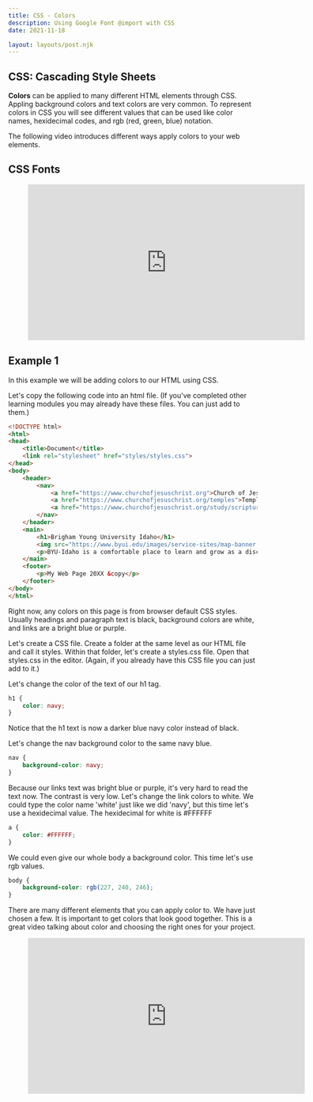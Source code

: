 ```yaml
---
title: CSS - Colors
description: Using Google Font @import with CSS
date: 2021-11-18

layout: layouts/post.njk
---
```


## CSS: Cascading Style Sheets

**Colors** can be applied to many different HTML elements through CSS. Appling background colors and text colors are very common. To represent colors in CSS you will see different values that can be used like color names, hexidecimal codes, and rgb (red, green, blue) notation.

The following video introduces different ways apply colors to your web elements.

## CSS Fonts

<figure class="video-container">

<iframe width="560" height="315" src="https://www.youtube.com/embed/Hexcy9aYoTk" title="YouTube video player" frameborder="0" allow="accelerometer; autoplay; clipboard-write; encrypted-media; gyroscope; picture-in-picture" allowfullscreen></iframe>
</figure>

## Example 1

In this example we will be adding colors to our HTML using CSS. 

Let's copy the following code into an html file. (If you've completed other learning modules you may already have these files. You can just add to them.)

```html
<!DOCTYPE html>
<html>
<head>
    <title>Document</title>
    <link rel="stylesheet" href="styles/styles.css">
</head>
<body>
    <header>
        <nav>
            <a href="https://www.churchofjesuschrist.org">Church of Jesus Christ</a>
            <a href="https://www.churchofjesuschrist.org/temples">Temples</a>
            <a href="https://www.churchofjesuschrist.org/study/scriptures">Scriptures</a>
        </nav>
    </header>
    <main>
        <h1>Brigham Young University Idaho</h1>
        <img src="https://www.byui.edu/images/service-sites/map-banner.jpg">
        <p>BYU-Idaho is a comfortable place to learn and grow as a disciple of Jesus Christ because students, faculty, and employees share a commitment to live the gospel.</p>
    </main>
    <footer>
        <p>My Web Page 20XX &copy</p>
    </footer>
</body>
</html>
```
Right now, any colors on this page is from browser default CSS styles. Usually headings and paragraph text is black, background colors are white, and links are a bright blue or purple.

Let's create a CSS file. Create a folder at the same level as our HTML file and call it styles. Within that folder, let's create a styles.css file. Open that styles.css in the editor. (Again, if you already have this CSS file you can just add to it.)

Let's change the color of the text of our h1 tag.

```css
h1 {
    color: navy;
}
```

Notice that the h1 text is now a darker blue navy color instead of black. 

Let's change the nav background color to the same navy blue.

```css
nav {
    background-color: navy;
}
```

Because our links text was bright blue or purple, it's very hard to read the text now. The contrast is very low. Let's change the link colors to white. We could type the color name 'white' just like we did 'navy', but this time let's use a hexidecimal value. The hexidecimal for white is #FFFFFF

```css
a {
    color: #FFFFFF;
}
```

We could even give our whole body a background color. This time let's use rgb values.

```css
body {
    background-color: rgb(227, 240, 246);
}
```

There are many different elements that you can apply color to. We have just chosen a few. It is important to get colors that look good together. This is a great video talking about color and choosing the right ones for your project.

<figure class="video-container">

<iframe width="560" height="315" src="https://www.youtube.com/embed/_2LLXnUdUIc" title="YouTube video player" frameborder="0" allow="accelerometer; autoplay; clipboard-write; encrypted-media; gyroscope; picture-in-picture" allowfullscreen></iframe>
</figure>